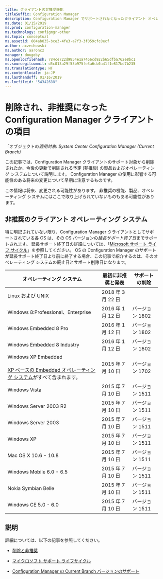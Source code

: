 ```yaml
---
title: クライアントの非推奨機能
titleSuffix: Configuration Manager
description: Configuration Manager でサポートされなくなったクライアント オペレーティング システムについて説明します。
ms.date: 01/15/2019
ms.prod: configuration-manager
ms.technology: configmgr-other
ms.topic: conceptual
ms.assetid: 604ab835-bce3-4fe3-a7f3-3f059cfc0ecf
author: aczechowski
ms.author: aaroncz
manager: dougeby
ms.openlocfilehash: 784ce722d9854e1a7466cd922b65dfba762e8bc1
ms.sourcegitcommit: d5c013a29f53b975fe3a6cb0a41f1e817bd7b235
ms.translationtype: HT
ms.contentlocale: ja-JP
ms.lasthandoff: 01/16/2019
ms.locfileid: "54342688"
---
```

# <a name="removed-and-deprecated-items-for-configuration-manager-clients"></a>削除され、非推奨になった Configuration Manager クライアントの項目

「オブジェクトの*適用対象: System Center Configuration Manager (Current Branch)*

この記事では、Configuration Manager クライアントのサポート対象から削除されたか、今後の更新で削除される予定 (非推奨) の製品およびオペレーティング システムについて説明します。 Configuration Manager の使用に影響する可能性のある将来の変更について早期に注意するものです。  

この情報は将来、変更される可能性があります。 非推奨の機能、製品、オペレーティング システムにはここで取り上げられていないものもある可能性があります。  


## <a name="deprecated-client-operating-systems"></a>非推奨のクライアント オペレーティング システム  

特に明記されていない限り、Configuration Manager クライアントとしてサポートされている各 OS は、その OS バージョンの*延長サポート終了日*までサポートされます。 延長サポート終了日の詳細については、「[Microsoft サポート ライフ サイクル](https://support.microsoft.com/lifecycle)」を参照してください。 OS の Configuration Manager のサポートが延長サポート終了日より前に終了する場合、この記事で紹介するのは、そのオペレーティング システムの廃止日とサポート削除日になります。  

|**オペレーティング システム**|**最初に非推奨と発表**|**サポートの削除**|  
|-|-|-|
|Linux および UNIX|2018 年 3 月 22 日||
|Windows 8:Professional、Enterprise|2016 年 1 月 12 日|バージョン 1802|
|Windows Embedded 8 Pro|2016 年 1 月 12 日|バージョン 1802|
|Windows Embedded 8 Industry|2016 年 1 月 12 日|バージョン 1802|
|Windows XP Embedded <br><br> [XP ベースの Embedded オペレーティング システム](/sccm/core/plan-design/configs/supported-operating-systems-for-clients-and-devices#windows-embedded-computers)がすべて含まれます。|2015 年 7 月 10 日|バージョン 1702| 
|Windows Vista|2015 年 7 月 10 日|バージョン 1511| 
|Windows Server 2003 R2|2015 年 7 月 10 日|バージョン 1511|
|Windows Server 2003|2015 年 7 月 10 日|バージョン 1511|   
|Windows XP|2015 年 7 月 10 日|バージョン 1511|  
|Mac OS X 10.6 - 10.8|2015 年 7 月 10 日|バージョン 1511|  
|Windows Mobile 6.0 - 6.5|2015 年 7 月 10 日|バージョン 1511|  
|Nokia Symbian Belle|2015 年 7 月 10 日|バージョン 1511|  
|Windows CE 5.0 - 6.0|2015 年 7 月 10 日|バージョン 1511|  



## <a name="more-information"></a>説明

詳細については、以下の記事を参照してください。

- [削除と非推奨](/sccm/core/plan-design/changes/deprecated/removed-and-deprecated)  

- [マイクロソフト サポート ライフサイクル](https://support.microsoft.com/lifecycle)  

- [Configuration Manager の Current Branch バージョンのサポート](/sccm/core/servers/manage/current-branch-versions-supported)  

